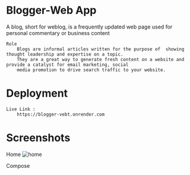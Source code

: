
# Blogger-Web App

A blog, short for weblog, is a frequently updated web page used for personal commentary or business content
    
    Role
        Blogs are informal articles written for the purpose of  showing thought leadership and expertise on a topic. 
        They are a great way to generate fresh content on a website and provide a catalyst for email marketing, social 
        media promotion to drive search traffic to your website.

# Deployment
    Live Link :
        https://blogger-vebt.onrender.com


# Screenshots
Home
![home](https://github.com/sushantskb/Blogging_Website/assets/91365425/f0139854-bdb2-4f18-bc6d-af196d3b25b7)

Compose



